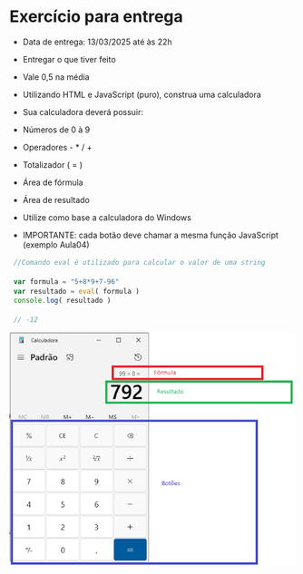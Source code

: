 # Exercício para entrega

- Data de entrega: 13/03/2025 até às 22h
- Entregar o que tiver feito
- Vale 0,5 na média

- Utilizando HTML e JavaScript (puro), construa uma calculadora
- Sua calculadora deverá possuir:
 - Números de 0 à 9
 - Operadores - * / +
 - Totalizador ( = )
 - Área de fórmula
 - Área de resultado
 - Utilize como base a calculadora do Windows

- IMPORTANTE: cada botão deve chamar a mesma função JavaScript (exemplo Aula04)
 
```js
 //Comando eval é utilizado para calcular o valor de uma string

 var formula = "5+8*9+7-96"
 var resultado = eval( formula )
 console.log( resultado )

 // -12
```

![Calculadora](./calc.png)
